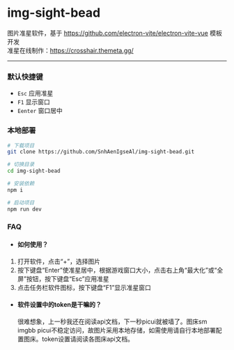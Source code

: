 # img-sight-bead

图片准星软件，基于 https://github.com/electron-vite/electron-vite-vue 模板开发  
准星在线制作：https://crosshair.themeta.gg/

---

### 默认快捷键

- `Esc` 应用准星
- `F1` 显示窗口
- `Eenter` 窗口居中

### 本地部署

```sh
# 下载项目
git clone https://github.com/SnhAenIgseAl/img-sight-bead.git

# 切换目录
cd img-sight-bead

# 安装依赖
npm i

# 启动项目
npm run dev
```

### FAQ

- #### 如何使用？
1. 打开软件，点击“+”，选择图片
2. 按下键盘“Enter”使准星居中，根据游戏窗口大小，点击右上角“最大化”或“全屏”按钮，按下键盘“Esc”应用准星
3. 点击任务栏软件图标，按下键盘“F1”显示准星窗口

- #### 软件设置中的token是干嘛的？
  很难想象，上一秒我还在阅读api文档，下一秒picui就被墙了。图床sm imgbb picui不稳定访问，故图片采用本地存储，如需使用请自行本地部署配置图床。token设置请阅读各图床api文档。